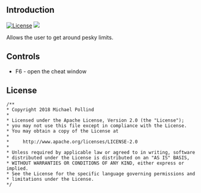 ## Introduction

[![License](https://img.shields.io/badge/License-Apache%202.0-blue.svg)](https://opensource.org/licenses/Apache-2.0)
[![](https://img.shields.io/steam/subscriptions/1322272853.svg)](https://steamcommunity.com/sharedfiles/filedetails/?id=1322272853)

Allows the user to get around pesky limits.

## Controls

- F6 - open the cheat window

## License

```
/**
* Copyright 2018 Michael Pollind
*
* Licensed under the Apache License, Version 2.0 (the "License");
* you may not use this file except in compliance with the License.
* You may obtain a copy of the License at
*
*     http://www.apache.org/licenses/LICENSE-2.0
*
* Unless required by applicable law or agreed to in writing, software
* distributed under the License is distributed on an "AS IS" BASIS,
* WITHOUT WARRANTIES OR CONDITIONS OF ANY KIND, either express or implied.
* See the License for the specific language governing permissions and
* limitations under the License.
*/

```
